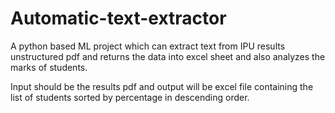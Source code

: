 # Automatic-text-extractor
A python based ML project which can extract text from IPU results unstructured pdf and returns the data into excel sheet and also analyzes the marks of students.

Input should be the results pdf and output will be excel file containing the list of students sorted by percentage in descending order.
